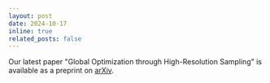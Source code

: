 ```yaml
---
layout: post
date: 2024-10-17
inline: true
related_posts: false
---
```


Our latest paper "Global Optimization through High-Resolution Sampling" is available as a preprint on [arXiv](https://arxiv.org/abs/2410.13737).
